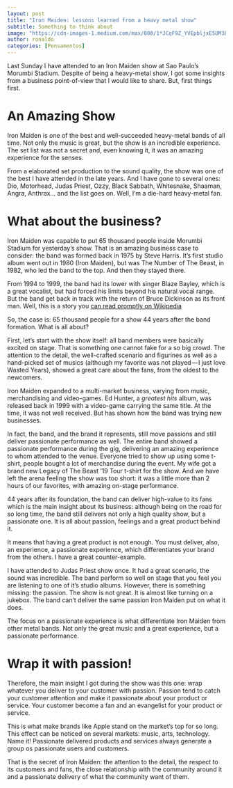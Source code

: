 ```yaml
---
layout: post
title: "Iron Maiden: lessons learned from a heavy metal show"
subtitle: Something to think about
image: "https://cdn-images-1.medium.com/max/800/1*JCqF9Z_YVEpbljxE5UM3Bg.jpeg"
author: ronaldo
categories: [Pensamentos]
---
```


Last Sunday I have attended to an Iron Maiden show at Sao Paulo’s Morumbi
Stadium. Despite of being a heavy-metal show, I got some insights from a
business point-of-view that I would like to share. But, first things first.

# An Amazing Show

Iron Maiden is one of the best and well-succeeded heavy-metal bands of all time.
Not only the music is great, but the show is an incredible experience. The set
list was not a secret and, even knowing it, it was an amazing experience for the
senses.

From a elaborated set production to the sound quality, the show was one of the
best I have attended in the late years. And I have gone to several ones: Dio,
Motorhead, Judas Priest, Ozzy, Black Sabbath, Whitesnake, Shaaman, Angra,
Anthrax… and the list goes on. Well, I’m a die-hard heavy-metal fan.

# What about the business?

Iron Maiden was capable to put 65 thousand people inside Morumbi Stadium for
yesterday’s show. That is an amazing business case to consider: the band was
formed back in 1975 by Steve Harris. It’s first studio album went out in 1980
(Iron Maiden), but was The Number of The Beast, in 1982, who led the band to the
top. And then they stayed there.

From 1994 to 1999, the band had its lower with singer Blaze Bayley,
which is a great vocalist, but had forced his limits beyond his natural
vocal range. But the band get back in track with the return of Bruce
Dickinson as its front man. Well, this is a story you
[can read promptly on Wikipedia](https://en.wikipedia.org/wiki/Iron_Maiden)

So, the case is: 65 thousand people for a show 44 years after the band
formation. What is all about?

First, let’s start with the show itself: all band members were basically excited
on stage. That is something one cannot fake for a so big crowd. The attention to
the detail, the well-crafted scenario and figurines as well as a hand-picked set
of musics (although my favorite was not played — I just love Wasted Years),
showed a great care about the fans, from the oldest to the newcomers.

Iron Maiden expanded to a multi-market business, varying from music,
merchandising and video-games. Ed Hunter, a *greatest hits* album, was released
back in 1999 with a video-game carrying the same title. At the time, it was not
well received. But has shown how the band was trying new businesses.

In fact, the band, and the brand it represents, still move passions and still
deliver passionate performance as well. The entire band showed a passionate
performance during the gig, delivering an amazing experience to whom attended to
the venue. Everyone tried to show up using some t-shirt, people bought a lot of
merchandise during the event. My wife got a brand new Legacy of The Beast ’19
Tour t-shirt for the show. And we have left the arena feeling the show was too
short: it was a little more than 2 hours of our favorites, with amazing on-stage
performance.

44 years after its foundation, the band can deliver high-value to its fans which
is the main insight about its business: although being on the road for so long
time, the band still delivers not only a high quality show, but a passionate
one. It is all about passion, feelings and a great product behind it.

It means that having a great product is not enough. You must deliver, also, an
experience, a passionate experience, which differentiates your brand from the
others. I have a great counter-example.

I have attended to Judas Priest show once. It had a great scenario, the sound
was incredible. The band perform so well on stage that you feel you are
listening to one of it’s studio albums. However, there is something missing: the
passion. The show is not great. It is almost like turning on a jukebox. The band
can’t deliver the same passion Iron Maiden put on what it does.

The focus on a passionate experience is what differentiate Iron Maiden from
other metal bands. Not only the great music and a great experience, but a
passionate performance.

# Wrap it with passion!

Therefore, the main insight I got during the show was this one: wrap whatever
you deliver to your customer with passion. Passion tend to catch your customer
attention and make it passionate about your product or service. Your customer
become a fan and an evangelist for your product or service.

This is what make brands like Apple stand on the market’s top for so long. This
effect can be noticed on several markets: music, arts, technology. Name it!
Passionate delivered products and services always generate a group os passionate
users and customers.

That is the secret of Iron Maiden: the attention to the detail, the respect to
its customers and fans, the close relationship with the community around it and
a passionate delivery of what the community want of them.

